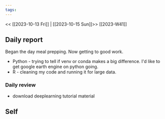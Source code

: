 ```yaml
---
tags:
---
```

<< [[2023-10-13 Fri]] | [[2023-10-15 Sun]]>>
[[2023-W41]]

## Daily report
Began the day meal prepping. Now getting to good work.
- Python - trying to tell if venv or conda makes a big difference. I'd like to get google earth engine on python going.
- R - cleaning my code and running it for large data.
### Daily review
- download deeplearning tutorial material
## Self

